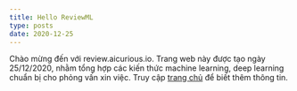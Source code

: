 ```yaml
---
title: Hello ReviewML
type: posts
date: 2020-12-25
---
```


Chào mừng đến với review.aicurious.io. Trang web này được tạo ngày 25/12/2020, nhằm tổng hợp các kiến thức machine learning, deep learning chuẩn bị cho phỏng vấn xin việc. Truy cập [trang chủ](https://review.aicurious.io) để biết thêm thông tin.